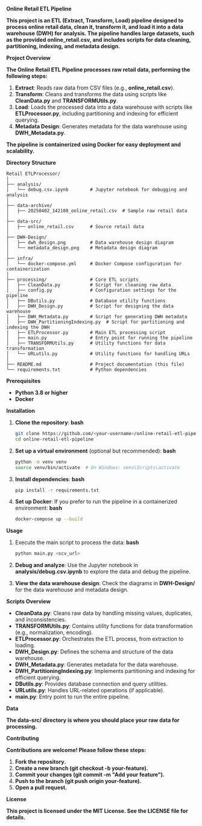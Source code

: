 
**Online Retail ETL Pipeline**

**This project is an ETL (Extract, Transform, Load) pipeline designed to process online retail data, clean it, transform it, and load it into a data warehouse (DWH) for analysis. The pipeline handles large datasets, such as the provided **online_retail.csv**, and includes scripts for data cleaning, partitioning, indexing, and metadata design.**

**Project Overview**

**The Online Retail ETL Pipeline processes raw retail data, performing the following steps:**

1. **Extract**: Reads raw data from CSV files (e.g., **online_retail.csv**).
2. **Transform**: Cleans and transforms the data using scripts like **CleanData.py** and **TRANSFORMUtils.py**.
3. **Load**: Loads the processed data into a data warehouse with scripts like **ETLProcessor.py**, including partitioning and indexing for efficient querying.
4. **Metadata Design**: Generates metadata for the data warehouse using **DWH_Metadata.py**.

**The pipeline is containerized using Docker for easy deployment and scalability.**

**Directory Structure**

```text
Retail ETLProcessor/
│
├── analysis/
│   └── debug.csv.ipynb        # Jupyter notebook for debugging and analysis
│
├── data-archive/
│   ├── 20250402_142100_online_retail.csv  # Sample raw retail data
│
├── data-src/
│   ├── online_retail.csv      # Source retail data
│
├── DWH-Design/
│   ├── dwh_design.png         # Data warehouse design diagram
│   └── metadata_design.png    # Metadata design diagram
│
├── infra/
│   └── docker-compose.yml     # Docker Compose configuration for containerization
│
├── processing/                # Core ETL scripts
│   ├── CleanData.py           # Script for cleaning raw data
│   ├── config.py              # Configuration settings for the pipeline
│   ├── DButils.py             # Database utility functions
│   ├── DWH_Design.py          # Script for designing the data warehouse
│   ├── DWH_Metadata.py        # Script for generating DWH metadata
│   ├── DWH_PartitioningIndexing.py  # Script for partitioning and indexing the DWH
│   ├── ETLProcessor.py        # Main ETL processing script
│   ├── main.py                # Entry point for running the pipeline
│   ├── TRANSFORMUtils.py      # Utility functions for data transformation
│   └── URLutils.py            # Utility functions for handling URLs
│
├── README.md                  # Project documentation (this file)
└── requirements.txt           # Python dependencies
```

**Prerequisites**

* **Python 3.8 or higher**
* **Docker**

**Installation**

1. **Clone the repository**:
   **bash**

   ```bash
   git clone https://github.com/<your-username>/online-retail-etl-pipeline.git
   cd online-retail-etl-pipeline
   ```
2. **Set up a virtual environment** (optional but recommended):
   **bash**

   ```bash
   python -m venv venv
   source venv/bin/activate  # On Windows: venv\Scripts\activate
   ```
3. **Install dependencies**:
   **bash**

   ```bash
   pip install -r requirements.txt
   ```
4. **Set up Docker**:
   If you prefer to run the pipeline in a containerized environment:
   **bash**

   ```bash
   docker-compose up --build
   ```

**Usage**

1. Execute the main script to process the data:
   **bash**

   ```bash
   python main.py <scv_url>
   ```
3. **Debug and analyze**:
   Use the Jupyter notebook in **analysis/debug.csv.ipynb** to explore the data and debug the pipeline.
4. **View the data warehouse design**:
   Check the diagrams in **DWH-Design/** for the data warehouse and metadata design.

**Scripts Overview**

* **CleanData.py**: Cleans raw data by handling missing values, duplicates, and inconsistencies.
* **TRANSFORMUtils.py**: Contains utility functions for data transformation (e.g., normalization, encoding).
* **ETLProcessor.py**: Orchestrates the ETL process, from extraction to loading.
* **DWH_Design.py**: Defines the schema and structure of the data warehouse.
* **DWH_Metadata.py**: Generates metadata for the data warehouse.
* **DWH_PartitioningIndexing.py**: Implements partitioning and indexing for efficient querying.
* **DButils.py**: Provides database connection and query utilities.
* **URLutils.py**: Handles URL-related operations (if applicable).
* **main.py**: Entry point to run the entire pipeline.

**Data**

**The **data-src/** directory is where you should place your raw data for processing.**

**Contributing**

**Contributions are welcome! Please follow these steps:**

1. **Fork the repository.**
2. **Create a new branch (**git checkout -b your-feature**).**
3. **Commit your changes (**git commit -m "Add your feature"**).**
4. **Push to the branch (**git push origin your-feature**).**
5. **Open a pull request.**

**License**

**This project is licensed under the MIT License. See the **LICENSE** file for details.**
